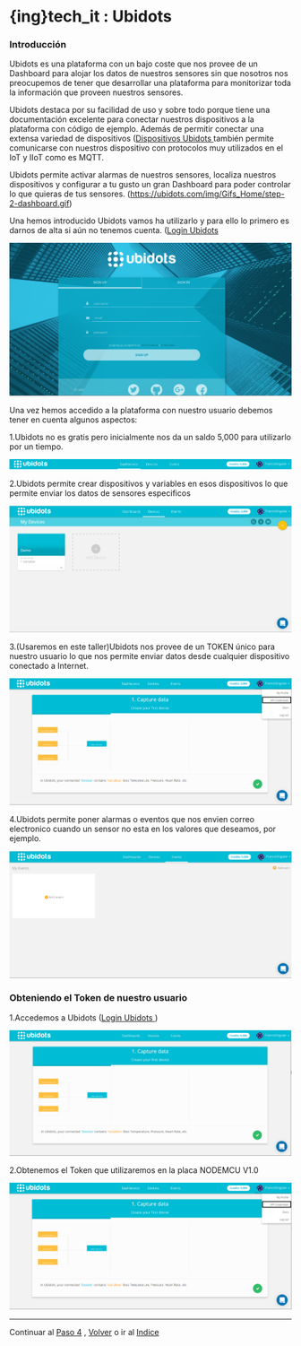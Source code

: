 # {ing}tech_it : Ubidots

### Introducción

Ubidots es una plataforma con un bajo coste que nos provee de un Dashboard para alojar los datos de nuestros sensores sin que nosotros nos preocupemos de tener que desarrollar una plataforma para monitorizar toda la información que proveen nuestros sensores.

Ubidots destaca por su facilidad de uso y sobre todo porque tiene una documentación excelente para conectar nuestros dispositivos a la plataforma con código de ejemplo. Además de permitir conectar una extensa variedad de dispositivos ([Dispositivos Ubidots ](https://ubidots.com/docs/devices/index.html#devices) también permite comunicarse con nuestros dispositivo con protocolos muy utilizados en el IoT y IIoT como es MQTT.

Ubidots permite activar alarmas de nuestros sensores, localiza nuestros dispositivos y configurar a tu gusto un gran Dashboard para poder controlar lo que quieras de tus sensores.
(https://ubidots.com/img/Gifs_Home/step-2-dashboard.gif)


Una hemos introducido Ubidots vamos ha utilizarlo y para ello lo primero es darnos de alta si aún no tenemos cuenta. ([Login Ubidots ](https://app.ubidots.com/accounts/signup/)

![LOGIN UBIDOTS](./images/dar_de_alta_ubidots.PNG)

Una vez hemos accedido a la plataforma con nuestro usuario debemos tener en cuenta algunos aspectos:


1.Ubidots no es gratis pero inicialmente nos da un saldo 5,000 para utilizarlo por un tiempo.


![SALDO INICIAL UBIDOTS](./images/saldo_inicial_ubidots.PNG)

2.Ubidots permite crear dispositivos y variables en esos dispositivos lo que permite enviar los datos de sensores especificos


![CREAR DISPOSITIVOS UBIDOTS](./images/crear_devices.PNG)

3.(Usaremos en este taller)Ubidots nos provee de un TOKEN único para nuestro usuario lo que nos permite enviar datos desde cualquier dispositivo conectado a Internet.


![OBTENER TOKEN UBIDOTS](./images/coger_token_ubidots.png)

4.Ubidots permite poner alarmas o eventos que nos envien correo electronico cuando un sensor no esta en los valores que deseamos, por ejemplo.


![CREAR EVENTOS UBIDOTS](./images/crear_eventos_ubidots.PNG)



### Obteniendo el Token de nuestro usuario

1.Accedemos a Ubidots ([Login Ubidots ](https://app.ubidots.com/accounts/signin/))

![LOGIN UBIDOTS](./images/login_ubidots.PNG)

2.Obtenemos el Token que utilizaremos en la placa NODEMCU V1.0 

![OBTENER TOKEN UBIDOTS](./images/coger_token_ubidots.png)

---
Continuar al  [Paso 4](./configurando_ide_arduino.md) , [Volver](./placa_nodemcu.md) o ir al [Indice](./index.md)







